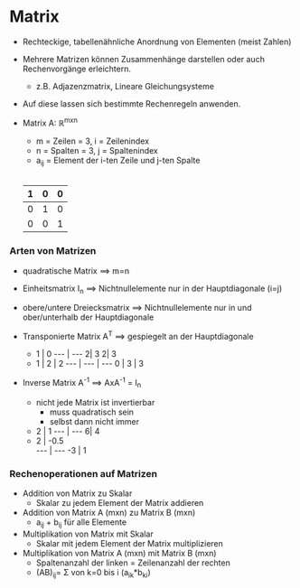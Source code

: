 # Matrix
+ Rechteckige, tabellenähnliche Anordnung von Elementen (meist Zahlen)
+ Mehrere Matrizen können Zusammenhänge darstellen oder auch Rechenvorgänge erleichtern.
	+ z.B. Adjazenzmatrix, Lineare Gleichungsysteme
+ Auf diese lassen sich bestimmte Rechenregeln anwenden.
+ Matrix A: ℝ<sup>mxn</sup>  
	+ m = Zeilen = 3,  i = Zeilenindex
	+ n = Spalten = 3,  j = Spaltenindex
	+ a<sub>ij</sub> = Element der i-ten Zeile und j-ten Spalte
	<br>

	1 | 0 | 0 
	--- | --- | ---
	0 | 1 | 0 
	0 | 0 | 1 

### Arten von Matrizen
+ quadratische Matrix ==> m=n
+ Einheitsmatrix I<sub>n</sub> ==> Nichtnullelemente nur in der Hauptdiagonale (i=j)
+ obere/untere Dreiecksmatrix ==> Nichtnullelemente nur in und ober/unterhalb der Hauptdiagonale
+ Transponierte Matrix A<sup>T</sup> ==> gespiegelt an der Hauptdiagonale
	+ 1 | 0 
	--- | ---
	2| 3
	2| 3
	+ 1 | 2 | 2 
	--- | --- | ---
	0 | 3 | 3 
	
+ Inverse Matrix A<sup>-1</sup> ==> AxA<sup>-1</sup> = I<sub>n</sub>
	+ nicht jede Matrix ist invertierbar
		+ muss quadratisch sein
		+ selbst dann nicht immer
	+ 2 | 1 
	--- | ---
	6| 4
	+ 2 | -0.5  
	--- | --- 
	-3 | 1 
	
### Rechenoperationen auf Matrizen
+ Addition von Matrix zu Skalar
	+ Skalar zu jedem Element der Matrix addieren
+  Addition von Matrix A (mxn) zu Matrix B (mxn)
	+ a<sub>ij</sub> + b<sub>ij</sub> für alle Elemente
+ Multiplikation von Matrix mit Skalar
	+ Skalar mit jedem Element der Matrix multiplizieren
+  Multiplikation von Matrix A (mxn) mit Matrix B (mxn)
	+  Spaltenanzahl der linken = Zeilenanzahl der rechten
	+ (AB)<sub>ij</sub>= Σ von k=0 bis i (a<sub>ik</sub>*b<sub>ki</sub>)